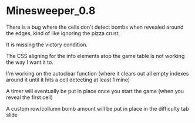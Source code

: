 # Minesweeper_0.8

There is a bug where the cells don't detect bombs when revealed around the edges, kind of like ignoring the pizza crust.

It is missing the victory condition.

The CSS aligning for the info elements atop the game table is not working the way I want it to.

I'm working on the autoclear function (where it clears out all empty indexes around it until it hits a cell detecting at least 1 mine)

A timer will eventually be put in place once you start the game (when you reveal the first cell)

A custom row/collumn bomb amount will be put in place in the difficulty tab slide
